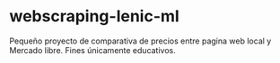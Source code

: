 # webscraping-lenic-ml
Pequeño proyecto de comparativa de precios entre pagina web local y Mercado libre. Fines únicamente educativos.
